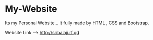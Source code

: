 # My-Website
Its my Personal Website... It fully made by HTML , CSS and Bootstrap.


Website Link --> http://sribalaji.rf.gd

